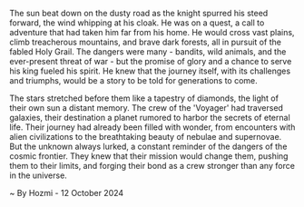 
The sun beat down on the dusty road as the knight spurred his steed forward, the wind whipping at his cloak. He was on a quest, a call to adventure that had taken him far from his home. He would cross vast plains, climb treacherous mountains, and brave dark forests, all in pursuit of the fabled Holy Grail. The dangers were many - bandits, wild animals, and the ever-present threat of war - but the promise of glory and a chance to serve his king fueled his spirit. He knew that the journey itself, with its challenges and triumphs, would be a story to be told for generations to come.

The stars stretched before them like a tapestry of diamonds, the light of their own sun a distant memory. The crew of the 'Voyager' had traversed galaxies, their destination a planet rumored to harbor the secrets of eternal life. Their journey had already been filled with wonder, from encounters with alien civilizations to the breathtaking beauty of nebulae and supernovae. But the unknown always lurked, a constant reminder of the dangers of the cosmic frontier. They knew that their mission would change them, pushing them to their limits, and forging their bond as a crew stronger than any force in the universe. 

~ By Hozmi - 12 October 2024
